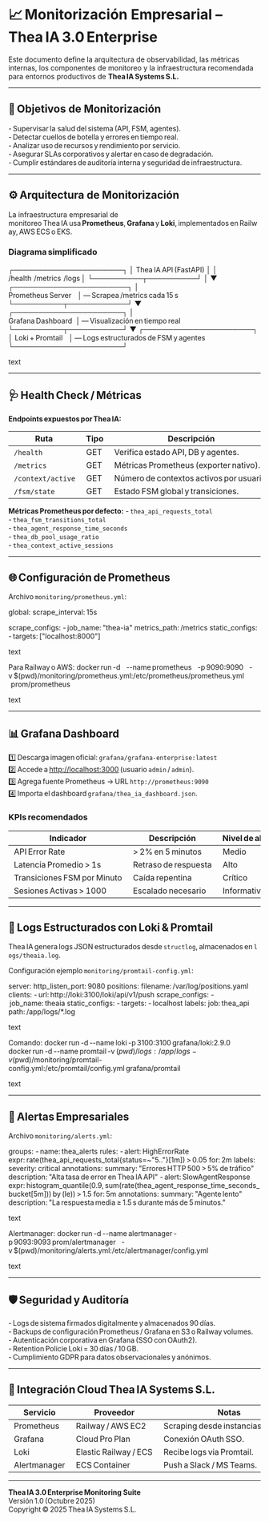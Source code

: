 # 📈 Monitorización Empresarial – Thea IA 3.0 Enterprise

Este documento define la arquitectura de observabilidad, las métricas internas, los componentes de monitoreo y la infraestructura recomendada para entornos productivos de **Thea IA Systems S.L.**  

---

## 🧩 Objetivos de Monitorización

- Supervisar la salud del sistema (API, FSM, agentes).  
- Detectar cuellos de botella y errores en tiempo real.  
- Analizar uso de recursos y rendimiento por servicio.  
- Asegurar SLAs corporativos y alertar en caso de degradación.  
- Cumplir estándares de auditoría interna y seguridad de infraestructura.

---

## ⚙️ Arquitectura de Monitorización

La infraestructura empresarial de monitoreo Thea IA usa **Prometheus**, **Grafana** y **Loki**, implementados en Railway, AWS ECS o EKS.  

### Diagrama simplificado

┌──────────────────────┐
│ Thea IA API (FastAPI) │
│ /health  /metrics  /logs │
└──────────┬──────────┘
│
▼
┌───────────────────────┐
│ Prometheus Server     │ — Scrapea /metrics cada 15 s
└──────────┬────────────┘
▼
┌──────────────────────┐
│ Grafana Dashboard   │ — Visualización en tiempo real
└──────────┬───────────┘
▼
┌──────────────────────┐
│ Loki + Promtail     │ — Logs estructurados de FSM y agentes
└──────────────────────┘

text

---

## 🩺 Health Check / Métricas

**Endpoints expuestos por Thea IA:**

| Ruta | Tipo | Descripción |
|------|------|--------------|
| `/health` | GET | Verifica estado API, DB y agentes. |
| `/metrics` | GET | Métricas Prometheus (exporter nativo). |
| `/context/active` | GET | Número de contextos activos por usuario. |
| `/fsm/state` | GET | Estado FSM global y transiciones. |

**Métricas Prometheus por defecto:**
- `thea_api_requests_total`  
- `thea_fsm_transitions_total`  
- `thea_agent_response_time_seconds`  
- `thea_db_pool_usage_ratio`  
- `thea_context_active_sessions`

---

## 🌐 Configuración de Prometheus

Archivo `monitoring/prometheus.yml`:

global:
scrape_interval: 15s

scrape_configs:
- job_name: "thea-ia"
metrics_path: /metrics
static_configs:
- targets: ["localhost:8000"]

text

Para Railway o AWS:
docker run -d 
  --name prometheus 
  -p 9090:9090 
  -v $(pwd)/monitoring/prometheus.yml:/etc/prometheus/prometheus.yml 
  prom/prometheus

text

---

## 📊 Grafana Dashboard

1️⃣ Descarga imagen oficial: `grafana/grafana-enterprise:latest`  
2️⃣ Accede a [http://localhost:3000](http://localhost:3000) (usuario `admin` / `admin`).  
3️⃣ Agrega fuente Prometheus → URL `http://prometheus:9090`  
4️⃣ Importa el dashboard `grafana/thea_ia_dashboard.json`.

### KPIs recomendados

| Indicador | Descripción | Nivel de alerta |
|-------------|--------------|----------------|
| API Error Rate | > 2% en 5 minutos | Medio |
| Latencia Promedio > 1s | Retraso de respuesta | Alto |
| Transiciones FSM por Minuto | Caída repentina | Crítico |
| Sesiones Activas > 1000 | Escalado necesario | Informativo |

---

## 🧾 Logs Estructurados con Loki & Promtail

Thea IA genera logs JSON estructurados desde `structlog`, almacenados en `logs/theaia.log`.

Configuración ejemplo `monitoring/promtail-config.yml`:

server:
http_listen_port: 9080
positions:
filename: /var/log/positions.yaml
clients:
- url: http://loki:3100/loki/api/v1/push
scrape_configs:
- job_name: theaia
static_configs:
- targets:
- localhost
labels:
job: thea_api
path: /app/logs/*.log

text

Comando:
docker run -d --name loki -p 3100:3100 grafana/loki:2.9.0
docker run -d --name promtail -v $(pwd)/logs:/app/logs -v $(pwd)/monitoring/promtail-config.yml:/etc/promtail/config.yml grafana/promtail

text

---

## 🚨 Alertas Empresariales

Archivo `monitoring/alerts.yml`:

groups:
- name: thea_alerts
rules:
- alert: HighErrorRate
expr: rate(thea_api_requests_total{status=~"5.."}[1m]) > 0.05
for: 2m
labels:
severity: critical
annotations:
summary: "Errores HTTP 500 > 5% de tráfico"
description: "Alta tasa de error en Thea IA API"
- alert: SlowAgentResponse
expr: histogram_quantile(0.9, sum(rate(thea_agent_response_time_seconds_bucket[5m])) by (le)) > 1.5
for: 5m
annotations:
summary: "Agente lento"
description: "La respuesta media ≥ 1.5 s durante más de 5 minutos."

text

Alertmanager:
docker run -d --name alertmanager -p 9093:9093 prom/alertmanager 
  -v $(pwd)/monitoring/alerts.yml:/etc/alertmanager/config.yml

text

---

## 🛡️ Seguridad y Auditoría

- Logs de sistema firmados digitalmente y almacenados 90 días.  
- Backups de configuración Prometheus / Grafana en S3 o Railway volumes.  
- Autenticación corporativa en Grafana (SSO con OAuth2).  
- Retention Policie Loki = 30 días / 10 GB.  
- Cumplimiento GDPR para datos observacionales y anónimos.  

---

## 🔐 Integración Cloud Thea IA Systems S.L.

| Servicio | Proveedor | Notas |
|-----------|------------|-------|
| Prometheus | Railway / AWS EC2 | Scraping desde instancias Uvicorn. |
| Grafana | Cloud Pro Plan | Conexión OAuth SSO. |
| Loki | Elastic Railway / ECS | Recibe logs via Promtail. |
| Alertmanager | ECS Container | Push a Slack / MS Teams. |

---

**Thea IA 3.0 Enterprise Monitoring Suite**  
Versión 1.0 (Octubre 2025)  
Copyright © 2025 Thea IA Systems S.L.